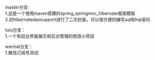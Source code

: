 master分支:    
1.这是一个使用maven搭建的spring_springmvc_hibernate框架模板                     
2.对hibernatedaosupport进行了二次封装，可以很方便的编写sql和hql语句                

tulu分支：     
1.一个有前台界面展示和后台管理的旅游小项目     

wechat分支：            
1.微信订阅号测试

